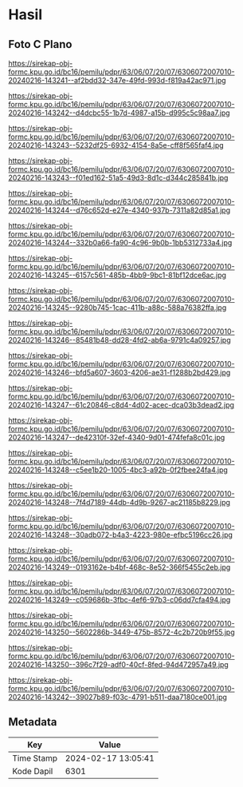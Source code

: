 # Hasil

## Foto C Plano

https://sirekap-obj-formc.kpu.go.id/bc16/pemilu/pdpr/63/06/07/20/07/6306072007010-20240216-143241--af2bdd32-347e-49fd-993d-f819a42ac971.jpg

https://sirekap-obj-formc.kpu.go.id/bc16/pemilu/pdpr/63/06/07/20/07/6306072007010-20240216-143242--d4dcbc55-1b7d-4987-a15b-d995c5c98aa7.jpg

https://sirekap-obj-formc.kpu.go.id/bc16/pemilu/pdpr/63/06/07/20/07/6306072007010-20240216-143243--5232df25-6932-4154-8a5e-cff8f565faf4.jpg

https://sirekap-obj-formc.kpu.go.id/bc16/pemilu/pdpr/63/06/07/20/07/6306072007010-20240216-143243--f01ed162-51a5-49d3-8d1c-d344c285841b.jpg

https://sirekap-obj-formc.kpu.go.id/bc16/pemilu/pdpr/63/06/07/20/07/6306072007010-20240216-143244--d76c652d-e27e-4340-937b-7311a82d85a1.jpg

https://sirekap-obj-formc.kpu.go.id/bc16/pemilu/pdpr/63/06/07/20/07/6306072007010-20240216-143244--332b0a66-fa90-4c96-9b0b-1bb5312733a4.jpg

https://sirekap-obj-formc.kpu.go.id/bc16/pemilu/pdpr/63/06/07/20/07/6306072007010-20240216-143245--6157c561-485b-4bb9-9bc1-81bf12dce6ac.jpg

https://sirekap-obj-formc.kpu.go.id/bc16/pemilu/pdpr/63/06/07/20/07/6306072007010-20240216-143245--9280b745-1cac-411b-a88c-588a76382ffa.jpg

https://sirekap-obj-formc.kpu.go.id/bc16/pemilu/pdpr/63/06/07/20/07/6306072007010-20240216-143246--85481b48-dd28-4fd2-ab6a-9791c4a09257.jpg

https://sirekap-obj-formc.kpu.go.id/bc16/pemilu/pdpr/63/06/07/20/07/6306072007010-20240216-143246--bfd5a607-3603-4206-ae31-f1288b2bd429.jpg

https://sirekap-obj-formc.kpu.go.id/bc16/pemilu/pdpr/63/06/07/20/07/6306072007010-20240216-143247--61c20846-c8d4-4d02-acec-dca03b3dead2.jpg

https://sirekap-obj-formc.kpu.go.id/bc16/pemilu/pdpr/63/06/07/20/07/6306072007010-20240216-143247--de42310f-32ef-4340-9d01-474fefa8c01c.jpg

https://sirekap-obj-formc.kpu.go.id/bc16/pemilu/pdpr/63/06/07/20/07/6306072007010-20240216-143248--c5ee1b20-1005-4bc3-a92b-0f2fbee24fa4.jpg

https://sirekap-obj-formc.kpu.go.id/bc16/pemilu/pdpr/63/06/07/20/07/6306072007010-20240216-143248--7f4d7189-44db-4d9b-9267-ac21185b8229.jpg

https://sirekap-obj-formc.kpu.go.id/bc16/pemilu/pdpr/63/06/07/20/07/6306072007010-20240216-143248--30adb072-b4a3-4223-980e-efbc5196cc26.jpg

https://sirekap-obj-formc.kpu.go.id/bc16/pemilu/pdpr/63/06/07/20/07/6306072007010-20240216-143249--0193162e-b4bf-468c-8e52-366f5455c2eb.jpg

https://sirekap-obj-formc.kpu.go.id/bc16/pemilu/pdpr/63/06/07/20/07/6306072007010-20240216-143249--c059686b-3fbc-4ef6-97b3-c06dd7cfa494.jpg

https://sirekap-obj-formc.kpu.go.id/bc16/pemilu/pdpr/63/06/07/20/07/6306072007010-20240216-143250--5602286b-3449-475b-8572-4c2b720b9f55.jpg

https://sirekap-obj-formc.kpu.go.id/bc16/pemilu/pdpr/63/06/07/20/07/6306072007010-20240216-143250--396c7f29-adf0-40cf-8fed-94d472957a49.jpg

https://sirekap-obj-formc.kpu.go.id/bc16/pemilu/pdpr/63/06/07/20/07/6306072007010-20240216-143242--39027b89-f03c-4791-b511-daa7180ce001.jpg


## Metadata

| Key        | Value               |
| ---------- | ------------------- |
| Time Stamp | 2024-02-17 13:05:41 |
| Kode Dapil | 6301                |



